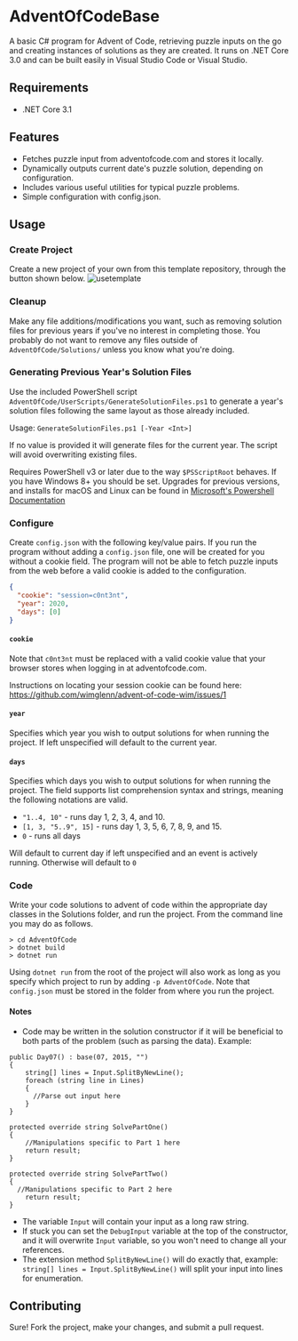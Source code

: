 # AdventOfCodeBase
A basic C# program for Advent of Code, retrieving puzzle inputs on the go and creating instances of solutions as they are created. It runs on .NET Core 3.0 and can be built easily in Visual Studio Code or Visual Studio. 

## Requirements
* .NET Core 3.1

## Features
* Fetches puzzle input from adventofcode.com and stores it locally.
* Dynamically outputs current date's puzzle solution, depending on configuration.
* Includes various useful utilities for typical puzzle problems.
* Simple configuration with config.json.

## Usage
### Create Project
Create a new project of your own from this template repository, through the button shown below.
![usetemplate](https://user-images.githubusercontent.com/23259585/95107477-3e522300-073a-11eb-8c80-c0cd4e1b5c11.png)

### Cleanup
Make any file additions/modifications you want, such as removing solution files for previous years if you've no interest in completing those. You probably do not want to remove any files outside of `AdventOfCode/Solutions/` unless you know what you're doing.

### Generating Previous Year's Solution Files
Use the included PowerShell script `AdventOfCode/UserScripts/GenerateSolutionFiles.ps1` to generate a year's solution files following the same layout as those already included.

Usage: `GenerateSolutionFiles.ps1 [-Year <Int>]`

If no value is provided it will generate files for the current year. The script will avoid overwriting existing files.  

Requires PowerShell v3 or later due to the way `$PSScriptRoot` behaves. If you have Windows 8+ you should be set. Upgrades for previous versions, and installs for macOS and Linux can be found in [Microsoft's Powershell Documentation](https://docs.microsoft.com/en-us/powershell/scripting/install/installing-powershell?view=powershell-7.1)

### Configure
Create `config.json` with the following key/value pairs. If you run the program without adding a `config.json` file, one will be created for you without a cookie field. The program will not be able to fetch puzzle inputs from the web before a valid cookie is added to the configuration. 
```json
{
  "cookie": "session=c0nt3nt",
  "year": 2020,
  "days": [0] 
}
```
#### `cookie`
Note that `c0nt3nt` must be replaced with a valid cookie value that your browser stores when logging in at adventofcode.com.

Instructions on locating your session cookie can be found here: https://github.com/wimglenn/advent-of-code-wim/issues/1

#### `year`
Specifies which year you wish to output solutions for when running the project. If left unspecified will default to the current year.

#### `days`
Specifies which days you wish to output solutions for when running the project. The field supports list comprehension syntax and strings, meaning the following notations are valid.
* `"1..4, 10"` - runs day 1, 2, 3, 4, and 10.
* `[1, 3, "5..9", 15]` - runs day 1, 3, 5, 6, 7, 8, 9, and 15.
* `0` - runs all days

Will default to current day if left unspecified and an event is actively running. Otherwise will default to `0`

### Code
Write your code solutions to advent of code within the appropriate day classes in the Solutions folder, and run the project. From the command line you may do as follows.
```
> cd AdventOfCode
> dotnet build
> dotnet run
```
Using `dotnet run` from the root of the project will also work as long as you specify which project to run by adding `-p AdventOfCode`. Note that `config.json` must be stored in the folder from where you run the project.

#### Notes
* Code may be written in the solution constructor if it will be beneficial to both parts of the problem (such as parsing the data). Example:
```CSharp
public Day07() : base(07, 2015, "")
{
    string[] lines = Input.SplitByNewLine();
    foreach (string line in Lines)
    {
      //Parse out input here
    }
}

protected override string SolvePartOne()
{
    //Manipulations specific to Part 1 here
    return result;
}

protected override string SolvePartTwo()
{
  //Manipulations specific to Part 2 here
    return result;
}
```
* The variable `Input` will contain your input as a long raw string.
* If stuck you can set the `DebugInput` variable at the top of the constructor, and it will overwrite `Input` variable, so you won't need to change all your references. 
* The extension method `SplitByNewLine()` will do exactly that, example: `string[] lines = Input.SplitByNewLine()` will split your input into lines for enumeration.

## Contributing 
Sure! Fork the project, make your changes, and submit a pull request. 
